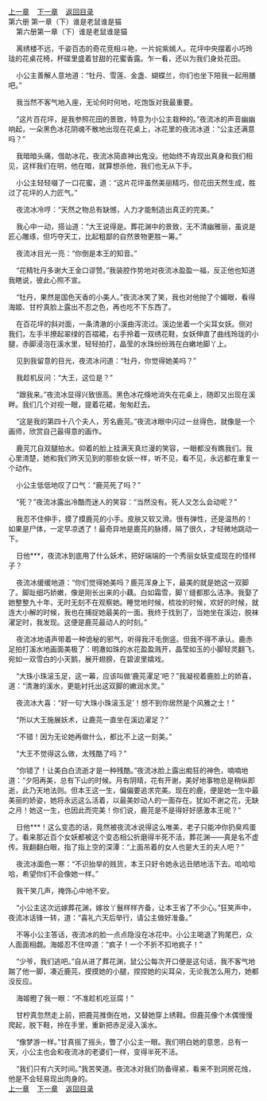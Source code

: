 
[上一章](https://github.com/xiaominghe2014/spider_book/blob/master/book/知北游/第99章.md)&nbsp;&nbsp;&nbsp;&nbsp;[下一章](https://github.com/xiaominghe2014/spider_book/blob/master/book/知北游/第101章.md)&nbsp;&nbsp;&nbsp;&nbsp;[返回目录](https://github.com/xiaominghe2014/spider_book/blob/master/book/知北游/README.md)
<br /> 第六册 第一章（下）谁是老鼠谁是猫<br />
        第六册第一章（下）谁是老鼠谁是猫

    离绣楼不远，千姿百态的奇花竞相斗艳，一片姹紫嫣人。花坪中央摆着小巧玲珑的花桌花椅，杯碟里盛着甘甜的花蜜香露。乍一看，还以为我们身处花田。

    小公主善解人意地道：“牡丹、雪莲、金盏、蝴蝶兰，你们也坐下陪我一起用膳吧。”

    我当然不客气地入座，无论何时何地，吃饱饭对我最重要。

    “这片百花坪，是我参照花田的景致，特意为小公主栽种的。”夜流冰的声音幽幽响起，一朵黑色冰花阴魂不散地出现在花桌上，冰花里的夜流冰道：“公主还满意吗？”

    我暗暗头痛，借助冰花，夜流冰简直神出鬼没。他始终不肯现出真身和我们相见，这样我们在明，他在暗，就算想杀他，我们也无从下手。

    小公主轻轻啜了一口花蜜，道：“这片花坪虽然美丽精巧，但花田天然生成，胜过了花坪的人力匠气。”

    夜流冰冷哼：“天然之物总有缺憾，人力才能制造出真正的完美。”

    我心中一动，搭讪道：“大王说得是。葬花渊中的景致，无不清幽雅丽，虽说是匠心雕琢，但巧夺天工，比起粗鄙的自然景物更胜一筹。”

    夜流冰目光一亮：“你倒是本王的知音。”

    “花精牡丹多谢大王金口谬赞。”我装腔作势地对夜流冰盈盈一福，反正他也知道我瞎说，彼此心照不宣。

    “牡丹，果然是国色天香的小美人。”夜流冰笑了笑，我也对他抛了个媚眼，看得海姬、甘柠真脸上露出不忍之色，再也吃不下东西了。

    在百花坪的斜对面，一条清澈的小溪曲泻流过。溪边坐着一个尖耳女妖。侧对我们，左手半撩起翠绿的百褶裙，右手拎着一双绣花鞋，女妖伸直了曲线玲珑的小腿，赤脚浸泡在溪水里，轻轻拍打，晶莹的水珠纷纷溅在白嫩地脚丫上。

    见到我留意的目光，夜流冰问道：“牡丹，你觉得她美吗？”

    我趁机反问：“大王，这位是？”

    “跟我来。”夜流冰显得兴致很高。黑色冰花倏地消失在花桌上，随即又出现在溪畔。我们几个对视一眼，提着花裙，匆匆赶去。

    “这是我的第四十八个夫人，芳名鹿芫。”夜流冰眼中闪过一丝得色，就像是一个画师，欣赏自己最得意的画作。

    鹿芫兀自双腿拍水。仰着的脸上挂满天真烂漫的笑容，一眼都没有瞧我们。我心里清楚，她和我们昨天见到的那些女妖一样，听不见，看不见，永远都在重复一个动作。

    小公主低低地叹了口气：“鹿芫死了吗？”

    “死？”夜流冰露出冷酷而迷人的笑容：“当然没有。死人又怎么会动呢？”

    我忍不住伸手，摸了摸鹿芫的小手。皮肤又软又滑。很有弹性，还是温热的！如果是尸体，一定早凉透了！最奇异地是鹿芫的脉搏，隔了很久，才轻微地跳动一下。

    日他***，夜流冰到底用了什么妖术，把好端端的一个秀丽女妖变成现在的怪样子？

    夜流冰缓缓地道：“你们觉得她美吗？鹿芫浑身上下，最美的就是她这一双脚了。脚趾细巧娇嫩，像是刚长出来的小藕。白如霜雪，脚丫缝都那么洁净。我娶了她整整九十年，无时无刻不在观察她。睡觉地时候，梳妆的时候，欢好的时候，就连大小解的时候，我也在捕捉她最美的一面。我终于找到了，当她坐在溪边，脱袜濯足时，我发现。这便是鹿芫最动人的时刻。”

    夜流冰地语声带着一种诡秘的邪气，听得我汗毛倒竖。但我不得不承认。鹿赤足拍打溪水地画面美极了：明澈如珠的水花盈盈溅开，晶莹如玉的小脚轻灵翻飞，宛如一双雪白的小天鹅，展开翅膀，在碧波里嬉戏。

    “大珠小珠滚玉足，这一幕，应该叫做‘鹿芫濯足’吧？”我凝视着鹿脸上的娇喜，道：“清澈的溪水，更能衬托出这双脚的嫩润水灵。”

    夜流冰大喜：“好一句‘大珠小珠滚玉足’！想不到你居然是个风雅之士！”

    “所以大王施展妖术，让鹿芫一直坐在溪边濯足？”

    “不错！因为无论她再做什么，都比不上这一刻美。”

    “大王不觉得这么做，太残酷了吗？”

    “你错了！让美白白流逝才是一种残酷。”夜流冰脸上露出痴狂的神色，喃喃地道：“夕阳再美，总有下山的时候。月有阴晴，花有开谢，美好地事物总是稍纵即逝，此乃天地法则。但本王这一生，偏偏要追求完美。现在的鹿，便是她一生中最美丽的娇姿，她将永远这么活着，以最美妙动人的一面存在。犹如不谢之花，无缺之月！她这一生，也因此而完美！你们说，鹿芫是不是得好好感激本王呢？”

    日他***！这么变态的话，竟然被夜流冰说得这么唯美，老子只能冲你扔臭鸡蛋了。看来那近百个女妖都被这个变态相公折磨得半死不活，葬花渊——真是名不虚传。我翻翻白眼，指了指上空的深潭：“上面吊着的女人也是大王的夫人吧？”

    夜流冰面色一寒：“不识抬举的贱货，本王只好令她永远丑陋地活下去。哈哈哈哈，希望你们不会像她一样。”

    我干笑几声，掩饰心中地不安。

    “小公主这次远嫁葬花渊，嫁妆丫鬟样样齐备，让本王省了不少心。”狂笑声中，夜流冰话锋一转，道：“喜礼六天后举行，请公主做好准备。”

    不等小公主答话，夜流冰的脸一点点隐没在冰花中。小公主喝退了狗尾巴，众人面面相觑。海姬忍不住啐道：“疯子！一个不折不扣地疯子！”

    “少爷，我们逃吧。”自从进了葬花渊，鼠公公每次开口便是这句话，我不客气地踹了他一脚，凑近鹿芫，摸摸她的小腿，捏捏她的尖耳朵，无论我怎么用力，她都没反应。

    海姬瞪了我一眼：“不准趁机吃豆腐！”

    甘柠真忽然走上前，把鹿芫推倒在地，又替她穿上绣鞋。但鹿芫像个木偶慢慢爬起，脱下鞋，拎在手里，重新把赤足浸入溪水。

    “像梦游一样。”甘真摇了摇头，瞥了小公主一眼。我们明白她的意思，总有一天，小公主也会和夜流冰的老婆们一样，变得半死不活。

    “我们只有六天时间。”我苦笑道。夜流冰对我们防备得紧，看来不到洞房花烛，他是不会轻易现出肉身的。
  <br />
[上一章](https://github.com/xiaominghe2014/spider_book/blob/master/book/知北游/第99章.md)&nbsp;&nbsp;&nbsp;&nbsp;[下一章](https://github.com/xiaominghe2014/spider_book/blob/master/book/知北游/第101章.md)&nbsp;&nbsp;&nbsp;&nbsp;[返回目录](https://github.com/xiaominghe2014/spider_book/blob/master/book/知北游/README.md)
